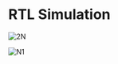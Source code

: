 # RTL Simulation

![2N](https://github.com/ramdev604/hf/assets/43489027/a10fcc38-6f50-4c48-9a3a-de56c6a331f8)


![N1](https://github.com/ramdev604/hf/assets/43489027/47ca6713-ea06-493a-b5f3-665a58664ed1)

